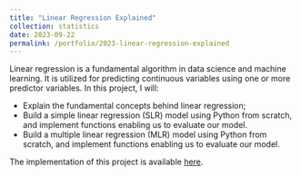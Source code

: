 ```yaml
---
title: "Linear Regression Explained"
collection: statistics
date: 2023-09-22
permalink: /portfolio/2023-linear-regression-explained
---
```


Linear regression is a fundamental algorithm in data science and machine learning. It is utilized for predicting continuous variables using one or more predictor variables. In this project, I will:
* Explain the fundamental concepts behind linear regression;
* Build a simple linear regression (SLR) model using Python from scratch, and implement functions enabling us to evaluate our model.
* Build a multiple linear regression (MLR) model using Python from scratch, and implement functions enabling us to evaluate our model.

The implementation of this project is available [here](https://github.com/vohuynhquangnguyen/portfolio.codes-and-bytes/tree/main/projects/linear-regression).
